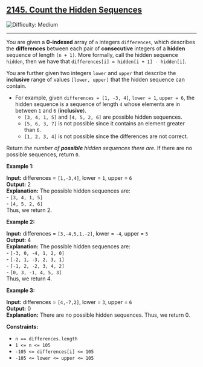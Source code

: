 ## [2145\. Count the Hidden Sequences](https://leetcode.com/problems/count-the-hidden-sequences)

![Difficulty: Medium](https://img.shields.io/badge/Difficulty-Medium-orange)

---

You are given a **0-indexed** array of `n` integers `differences`, which describes the **differences** between each pair of **consecutive** integers of a **hidden** sequence of length `(n + 1)`. More formally, call the hidden sequence `hidden`, then we have that `differences[i] = hidden[i + 1] - hidden[i]`.

You are further given two integers `lower` and `upper` that describe the **inclusive** range of values `[lower, upper]` that the hidden sequence can contain.

- For example, given `differences = [1, -3, 4]`, `lower = 1`, `upper = 6`, the hidden sequence is a sequence of length `4` whose elements are in between `1` and `6` (**inclusive**).
  - `[3, 4, 1, 5]` and `[4, 5, 2, 6]` are possible hidden sequences.
  - `[5, 6, 3, 7]` is not possible since it contains an element greater than `6`.
  - `[1, 2, 3, 4]` is not possible since the differences are not correct.

Return _the number of **possible** hidden sequences there are._ If there are no possible sequences, return `0`.

**Example 1:**

**Input:** differences = `[1,-3,4]`, lower = `1`, upper = `6`\
**Output:** 2\
**Explanation:** The possible hidden sequences are:\
\- `[3, 4, 1, 5]`\
\- `[4, 5, 2, 6]`\
Thus, we return 2.

**Example 2:**

**Input:** differences = `[3,-4,5,1,-2]`, lower = `-4`, upper = `5`\
**Output:** 4\
**Explanation:** The possible hidden sequences are:\
\- `[-3, 0, -4, 1, 2, 0]`\
\- `[-2, 1, -3, 2, 3, 1]`\
\- `[-1, 2, -2, 3, 4, 2]`\
\- `[0, 3, -1, 4, 5, 3]`\
Thus, we return 4.

**Example 3:**

**Input:** differences = `[4,-7,2]`, lower = `3`, upper = `6`\
**Output:** 0\
**Explanation:** There are no possible hidden sequences. Thus, we return 0.

**Constraints:**

- `n == differences.length`
- `1 <= n <= 105`
- `-105 <= differences[i] <= 105`
- `-105 <= lower <= upper <= 105`

